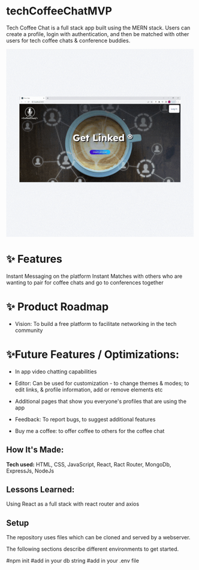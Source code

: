 # techCoffeeChatMVP

Tech Coffee Chat is a full stack app built using the MERN stack. Users can create a profile, login with authentication, and then be matched with other users for tech coffee chats & conference buddies.

![Animated overview](https://github.com/laurelayounis/techCoffeeChatMVP/blob/cf50d7afc3bc4be6efe3812d0b1b8cd61671cf2a/YES.gif)

# ✨ Features

Instant Messaging on the platform
Instant Matches with others who are wanting to pair for coffee chats and go to conferences together

# ✨ Product Roadmap 

* Vision:
  To build a free platform to facilitate networking in the tech community

# ✨Future Features / Optimizations:

* In app video chatting capabilities

* Editor: Can be used for customization - to change themes & modes; to edit links, & profile information, add or remove elements etc

* Additional pages that show you everyone's profiles that are using the app

* Feedback: To report bugs, to suggest additional features

* Buy me a coffee: to offer coffee to others for the coffee chat


## How It's Made:

**Tech used:** HTML, CSS, JavaScript, React, Ract Router, MongoDb, ExpressJs, NodeJs

 

## Lessons Learned:

Using React as a full stack with react router and axios

## Setup

The repository uses files which can be cloned and served by a webserver.

The following sections describe different environments to get started.

#npm init
#add in your db string
#add in your .env file
